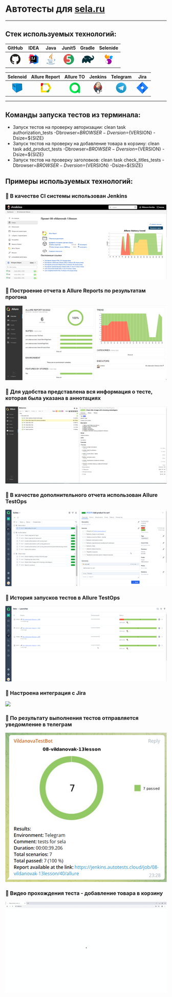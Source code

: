 # Автотесты для [sela.ru](https://www.sela.ru/)

___

## Стек используемых технологий:

| GitHub | IDEA | Java | Junit5 | Gradle | Selenide |
|:------:|:----:|:----:|:------:|:------:|:--------:|
| <img src="images/GitHub.svg" width="40" height="40"> | <img src="images/IDEA.svg" width="40" height="40"> | <img src="images/JAVA.svg" width="40" height="40"> | <img src="images/Junit5.svg" width="40" height="40"> | <img src="images/Gradle.svg" width="40" height="40"> | <img src="images/Selenide.svg" width="40" height="40"> |

| Selenoid | Allure Report | Allure TO | Jenkins | Telegram | Jira |
|:--------:|:-------------:|:---------:|:-------:|:----:|:----:|
| <img src="images/Selenoid.svg" width="40" height="40"> | <img src="images/Allure Report.svg" width="40" height="40"> | <img src="images/Allure TestOps.svg" width="40" height="40"> | <img src="images/Jenkins.svg" width="40" height="40"> | <img src="images/Telegram.svg" width="40" height="40"> |  <img src="images/Jira.svg" width="40" height="40"> |

___

## Команды запуска тестов из терминала:

- Запуск тестов на проверку авторизации: 
  clean task authorization_tests -Dbrowser=${BROWSER} -Dversion=${VERSION}
  -Dsize=${SIZE}
- Запуск тестов на проверку на добавление товара в корзину: 
  clean task add_product_tests -Dbrowser=${BROWSER}
  -Dversion=${VERSION} -Dsize=${SIZE}
- Запуск тестов на проверку заголовков: 
   clean task check_titles_tests -Dbrowser=${BROWSER} -Dversion=${VERSION}
  -Dsize=${SIZE}

## Примеры используемых технологий:

### :newspaper: В качестве CI системы использован Jenkins

![](images/mainJenkins.png)

### :newspaper: Построение отчета в Allure Reports по результатам прогона

![](images/mainAllure.png)

### :newspaper: Для удобства представлена вся информация о тесте, которая была указана в аннотациях

![](images/aboutTestAllure.png)

### :newspaper: В качестве дополнительного отчета использован Allure TestOps

![](images/testOps.png)

### :newspaper: История запусков тестов в Allure TestOps

![](images/launches.png)

### :newspaper: Настроена интеграция с Jira

![](images/jira.png)

### :newspaper: По результату выполнения тестов отправляется уведомление в телеграм

![](images/telegram.png)

### :newspaper: Видео прохождения теста - добавление товара в корзину

![](images/testExample.gif)